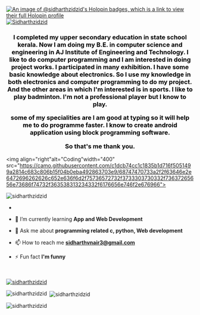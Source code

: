 [![An image of @sidharthzidzid's Holopin badges, which is a link to view their full Holopin profile](https://holopin.me/sidharthzidzid)](https://holopin.io/@sidharthzidzid)
<a href="https://git.io/typing-svg"><img src="https://readme-typing-svg.demolab.com?font=VT323&size=40&duration=2000&color=4AF7B2&multiline=true&random=false&height=100&lines=Hi+%F0%9F%91%8B+;I'm+Sidharth+v+nair!" alt="Sidharthzidzid" /></a>
<h3 align="center" style="color:black;">I completed my upper secondary education in state school kerala.
Now I am doing my B.E. in computer science and engineering in AJ Institute of Engineering and Technology.
l like to do computer programming and l am interested in doing project works. I participated in many exhibition.
l have some basic knowledge about electronics. So I use my knowledge in both electronics and computer programming to do my project.
And the other areas in which I'm interested is in sports. l like to play badminton. I'm not a professional player but I know to play.

some of my specialities are I am good at typing so it will help me to do programme faster.
I know to create android application using block programming software.

So that's me thank you.</h3>
<img align="right"alt="Coding"width="400" src="https://camo.githubusercontent.com/c1dcb74cc1c1835b1d716f5051499a2814c683c806b15f04b0eba492863703e9/68747470733a2f2f63646e2e6472696262626c652e636f6d2f75736572732f3733303730332f73637265656e73686f74732f363538313234332f6176656e746f2e676966">

<p align="left"> <img src="https://komarev.com/ghpvc/?username=sidharthzidzid&label=Profile%20views&color=008000&style=flat" alt="sidharthzidzid" /> </p>

- 

- 🌱 I’m currently learning **App and Web Development**

- 💬 Ask me about **programming related c, python, Web development**

- 📫 How to reach me **sidharthvnair3@gmail.com**

- ⚡ Fun fact **I'm funny**
<br>
<p align="left"> <a href="https://github.com/ryo-ma/github-profile-trophy"><img src="https://github-profile-trophy.vercel.app/?username=sidharthzidzid" alt="sidharthzidzid" /></a> </p>
<p><img align="left" src="https://github-readme-stats.vercel.app/api/top-langs?username=sidharthzidzid&show_icons=true&locale=en&layout=compact" alt="sidharthzidzid" /></p>

<p>&nbsp;<img align="center" src="https://github-readme-stats.vercel.app/api?username=sidharthzidzid&show_icons=true&locale=en" alt="sidharthzidzid" /></p>

<p><img align="center" src="https://github-readme-streak-stats.herokuapp.com/?user=sidharthzidzid&" alt="sidharthzidzid" /></p>
